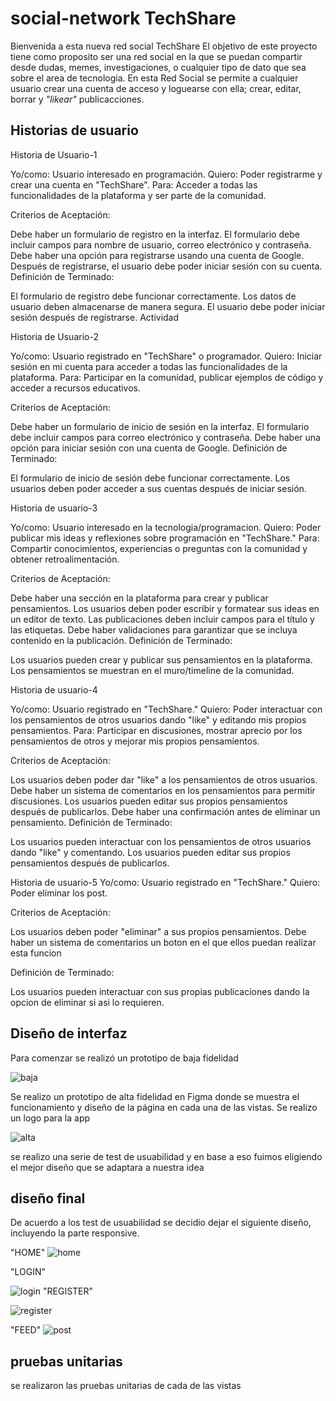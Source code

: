 
# social-network TechShare

Bienvenida a esta nueva red social TechShare
El objetivo de este proyecto tiene como proposito ser una red social en la que se puedan compartir desde dudas, memes, investigaciones, o cualquier tipo de dato que sea sobre el area de tecnologia.
En esta Red Social se permite a cualquier usuario crear una cuenta de acceso
y loguearse con ella; crear, editar, borrar y _"likear"_ publicacciones.

## Historias de usuario
Historia de Usuario-1

Yo/como: Usuario interesado en programación.
Quiero: Poder registrarme y crear una cuenta en "TechShare".
Para: Acceder a todas las funcionalidades de la plataforma y ser parte de la comunidad.

Criterios de Aceptación:

Debe haber un formulario de registro en la interfaz.
El formulario debe incluir campos para nombre de usuario, correo electrónico y contraseña.
Debe haber una opción para registrarse usando una cuenta de Google.
Después de registrarse, el usuario debe poder iniciar sesión con su cuenta.
Definición de Terminado:

El formulario de registro debe funcionar correctamente.
Los datos de usuario deben almacenarse de manera segura.
El usuario debe poder iniciar sesión después de registrarse.
Actividad


Historia de Usuario-2

Yo/como: Usuario registrado en "TechShare" o programador.
Quiero: Iniciar sesión en mi cuenta para acceder a todas las funcionalidades de la plataforma.
Para: Participar en la comunidad, publicar ejemplos de código y acceder a recursos educativos.

Criterios de Aceptación:

Debe haber un formulario de inicio de sesión en la interfaz.
El formulario debe incluir campos para correo electrónico y contraseña.
Debe haber una opción para iniciar sesión con una cuenta de Google.
Definición de Terminado:

El formulario de inicio de sesión debe funcionar correctamente.
Los usuarios deben poder acceder a sus cuentas después de iniciar sesión.

Historia de usuario-3

Yo/como: Usuario interesado en la tecnologia/programacion.
Quiero: Poder publicar mis ideas y reflexiones sobre programación en "TechShare."
Para: Compartir conocimientos, experiencias o preguntas con la comunidad y obtener retroalimentación.

Criterios de Aceptación:

Debe haber una sección en la plataforma para crear y publicar pensamientos.
Los usuarios deben poder escribir y formatear sus ideas en un editor de texto.
Las publicaciones deben incluir campos para el título y las etiquetas.
Debe haber validaciones para garantizar que se incluya contenido en la publicación.
Definición de Terminado:

Los usuarios pueden crear y publicar sus pensamientos en la plataforma.
Los pensamientos se muestran en el muro/timeline de la comunidad.

Historia de usuario-4

Yo/como: Usuario registrado en "TechShare."
Quiero: Poder interactuar con los pensamientos de otros usuarios dando "like" y editando mis propios pensamientos.
Para: Participar en discusiones, mostrar aprecio por los pensamientos de otros y mejorar mis propios pensamientos.

Criterios de Aceptación:

Los usuarios deben poder dar "like" a los pensamientos de otros usuarios.
Debe haber un sistema de comentarios en los pensamientos para permitir discusiones.
Los usuarios pueden editar sus propios pensamientos después de publicarlos.
Debe haber una confirmación antes de eliminar un pensamiento.
Definición de Terminado:

Los usuarios pueden interactuar con los pensamientos de otros usuarios dando "like" y comentando.
Los usuarios pueden editar sus propios pensamientos después de publicarlos.

Historia de usuario-5
 Yo/como: Usuario registrado en "TechShare." Quiero: Poder eliminar los post.

 Criterios de Aceptación:

Los usuarios deben poder "eliminar" a sus propios pensamientos. Debe haber un sistema de comentarios un boton en el que ellos puedan realizar esta funcion 

 Definición de Terminado:

Los usuarios pueden interactuar con sus propias publicaciones dando la opcion de eliminar si asi lo requieren.
## Diseño de interfaz
Para comenzar se realizó un prototipo de baja fidelidad 

![baja](<../src/imagenes/prototipo baja.jpg>)


 Se realizo un prototipo de alta fidelidad en Figma donde se muestra el funcionamiento y diseño de la página en cada una de las vistas. 
Se realizo un logo para la app

![alta](<../src/imagenes/prototipo de alta.jpeg>)


se realizo una serie de test de usuabilidad y en base a eso fuimos eligiendo el mejor diseño que se adaptara a nuestra idea
## diseño final
De acuerdo a los test de usuabilidad se decidio dejar el siguiente diseño, incluyendo la parte responsive.

"HOME"
![home](../src/imagenes/home.jpg)

"LOGIN"

 ![login](../src/imagenes/login.jpeg)
"REGISTER"

![register](../src/imagenes/register.jpeg)

"FEED"
![post](../src/imagenes/post.jpeg)
## pruebas unitarias
se realizaron las pruebas unitarias de cada de las vistas
